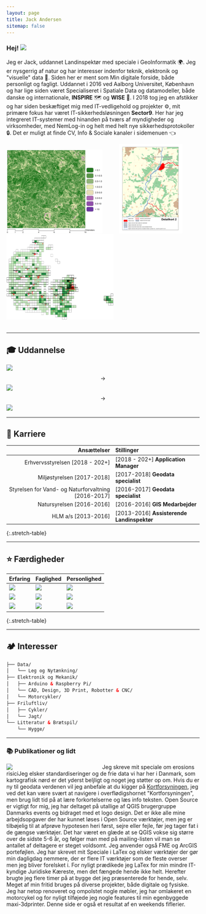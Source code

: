 ```yaml
---
layout: page
title: Jack Andersen
sitemap: false
---
```


### Hej! <img src="https://raw.githubusercontent.com/MartinHeinz/MartinHeinz/master/wave.gif" width="30px">

Jeg er Jack, uddannet Landinspektør med speciale i GeoInformatik 🌍. Jeg er nysgerrig af natur og har interesser indenfor teknik, elektronik og "visuelle" data 🧙.
Siden her er ment som Min digitale forside, både personligt og fagligt.
Uddannet i 2016 ved Aalborg Universitet, København og har lige siden været Specialiseret i Spatiale Data og datamodeller, både danske og internationale, **INSPIRE** 🗺️ og **WISE** 🧱. I 2018 tog jeg en afstikker og har siden beskæftiget mig med IT-vedligehold og projekter ⚙️, mit primære fokus har været IT-sikkerhedsløsningen **Sector9**. Her har jeg integreret IT-systemer med hinanden på tværs af myndigheder og virksomheder, med NemLog-in og helt med helt nye sikkerhedsprotokoller 🔒. Det er muligt at finde CV, Info & Sociale kanaler i sidemenuen 👈

<div>
  <img width="250" src="/assets/img/misc/LScompare10_crop.png?raw=true" style="margin-right: 20px;">
  <a href="https://raw.githubusercontent.com/JackAndersen/jackandersen.github.io/master/assets/img/nst/Layout_1_7_samlet-3.png"><img width="165" src="/assets/img/nst/Layout_1_7_samlet-3.png?raw=true" style="margin-left: 20px"></a>
  <img width="280" src="/assets/img/nst/dk_artsfund.png?raw=true">
<br>
<br>
</div>

--- 

## 🎓 Uddannelse
<!---#https://shields.io/ https://simpleicons.org/--->
![](https://img.shields.io/badge/HTX-Mat/IT_2007_/_2010-informational?style=flat-square&logo=Apache-Spark&logoColor=white&color=blue) $$\longrightarrow$$
![](https://img.shields.io/badge/DAR-Værnepligtig_2011-informational?style=flat-square&logo=Acclaim&logoColor=white&color=00cc66) $$\longrightarrow$$
![](https://img.shields.io/badge/AAU_CPH-Landindspektør_2011_/_2016-informational?style=flat-square&logo=OpenStreetMap&logoColor=white&color=ff9933)

---
 
## 👔 Karriere

| Ansættelser | Stillinger |
|-:|:-|
| Erhvervsstyrelsen [2018 - 202+] | [2018 - 202+] **Application Manager** |
| Miljøstyrelsen [2017-2018] | [2017-2018] **Geodata specialist** |
| Styrelsen for Vand- og Naturforvaltning [2016-2017] | [2016-2017] **Geodata specialist** |
| Natursyrelsen [2016-2016] | [2016-2016] **GIS Medarbejder** |
| HLM a/s [2013-2016] | [2013-2016] **Assisterende Landinspektør** |
{:.stretch-table}

---
 
## ⭐ Færdigheder

| Erfaring | Faglighed | Personlighed |
|-|-|-|
| ![](https://img.shields.io/badge/⭐⭐⭐⭐⭐-Geografisk_Analyse-informational?style=flat-square&logo=Facebook-Gaming&logoColor=white&color=blue) | ![](https://img.shields.io/badge/⭐⭐⭐⭐⭐-Design_&_Kartografi-informational?style=flat-square&logo=OpenStreetMap&logoColor=white&color=ff9933) | ![](https://img.shields.io/badge/⭐⭐⭐⭐⭐-Kreativitet-informational?style=flat-square&logo=ActiGraph&logoColor=white&color=00cc66) |
| ![](https://img.shields.io/badge/⭐⭐⭐⭐-Datainfrastruktur_&_INSPIRE-informational?style=flat-square&logo=BandLab&logoColor=white&color=blue) | ![](https://img.shields.io/badge/⭐⭐⭐⭐-Database-informational?style=flat-square&logo=Blueprint&logoColor=white&color=ff9933) | ![](https://img.shields.io/badge/⭐⭐⭐⭐-Sammenspil-informational?style=flat-square&logo=Buy-Me-A-Coffee&logoColor=white&color=00cc66) |
| ![](https://img.shields.io/badge/⭐⭐⭐⭐-Metadata,_API_&_Services-informational?style=flat-square&logo=Google-Maps&logoColor=white&color=blue) | ![](https://img.shields.io/badge/⭐⭐⭐-Udvikling_&_kode-informational?style=flat-square&logo=Docker&logoColor=white&color=ff9933) | ![](https://img.shields.io/badge/⭐⭐⭐⭐-Lederevne-informational?style=flat-square&logo=kubernetes&logoColor=white&color=00cc66) |
{:.stretch-table}

---

## 🏕️ Interesser

~~~html
├── Data/
│   └── Leg og Nytænkning/
├── Elektronik og Mekanik/
│   ├── Arduino & Raspberry Pi/
│   └── CAD, Design, 3D Print, Robotter & CNC/
│   └── Motorcykler/
├── Friluftliv/
│   ├── Cykler/
│   └── Jagt/
└── Litteratur & Brætspil/
    └── Hygge/
~~~

---

### 📚 Publikationer og lidt 

<p>
  <a href="https://projekter.aau.dk/projekter/en/studentthesis/erosion-risk-mapping-evaluating-the-effects-of-high-resolution-topographic-data-in-erosion-modelling(181e9f1f-ebc7-4e33-8b58-2905bf7399ce).html"><img width="250" align='left' src="/assets/img/misc/frontpage.png?raw=true">
  </a>
</p>
  
Jeg skreve mit speciale om erosions risiciJeg elsker standardiseringer og de frie data vi har her i Danmark, som kartografisk nørd er det yderst beljligt og noget jeg støtter op om. Hvis du er ny til geodata verdenen vil jeg anbefale at du kigger på [Kortforsyningen](http://download.kortforsyningen.dk), jeg ved det kan være svært at navigere i overflødigshornet "Kortforsyningen", men brug lidt tid på at lære forkortelserne og læs info teksten. Open Source er vigtigt for mig, jeg har deltaget på utallige af QGIS brugergruppe Danmarks events og bidraget med et logo design. Det er ikke alle mine arbejdsopgaver der har kunnet løses i Open Source værktøjer, men jeg er tilbøjelig til at afprøve hypotesen heri først, sejre eller fejle, før jeg tager fat i de gængse værktøjer. Det har været en glæde at se QGIS vokse sig større over de sidste 5-6 år, og følger man med på mailing-listen vil man se antallet af deltagere er steget voldsomt. Jeg anvender også FME og ArcGIS porteføjlen.
Jeg har skrevet mit Speciale i LaTex og elsker værktøjer der gør min dagligdag nemmere, der er flere IT værktøjer som de fleste overser men jeg bliver forelsket i. For nyligt prædikede jeg LaTex for min mindre IT-kyndige Juridiske Kæreste, men det fængede hende ikke helt. Herefter brugte jeg flere timer på at bygge det jeg præsenterede for hende, selv. Meget af min fritid bruges på diverse projekter, både digitale og fysiske. Jeg har netop renoveret og ompolstet nogle møbler, jeg har omlakeret en motorcykel og for nyligt tilføjede jeg nogle features til min egenbyggede maxi-3dprinter. Denne side er også et resultat af en weekends fiflerier. 

[documentation]: docs/README.md
[install]: docs/install.md
[upgrade]: docs/upgrade.md
[config]: docs/config.md
